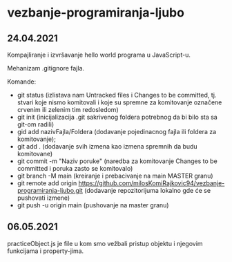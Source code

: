 # vezbanje-programiranja-ljubo

## 24.04.2021

Kompajliranje i izvršavanje hello world programa u JavaScript-u.

Mehanizam .gitignore fajla.

Komande:

- git status (izlistava nam Untracked files i Changes to be committed, tj. stvari koje nismo komitovali i koje su spremne za komitovanje označene crvenim ili zelenim tim redosledom)
- git init (inicijalizacija .git sakrivenog foldera potrebnog da bi bilo sta sa git-om radili)
- gid add nazivFajla/Foldera (dodavanje pojedinacnog fajla ili foldera za komitovanje);
- git add . (dodavanje svih izmena kao izmena spremnih da budu komitovane)
- git commit -m "Naziv poruke" (naredba za komitovanje Changes to be committed i poruka zasto se komitovalo)
- git branch -M main (kreiranje i prebacivanje na main MASTER granu)
- git remote add origin https://github.com/milosKomiRajkovic94/vezbanje-programiranja-ljubo.git (dodavanje repozitorijuma lokalno gde će se pushovati izmene)
- git push -u origin main (pushovanje na master granu)

## 06.05.2021

practiceObject.js je file u kom smo vežbali pristup objektu i njegovim funkcijama i property-jima.